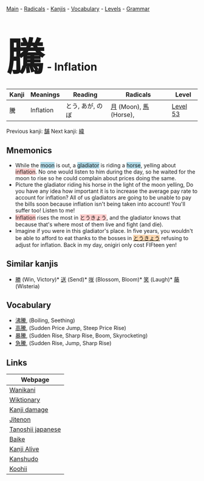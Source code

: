 <style> bigfont {font-size: 100px}</style>
[Main](../README.md) -
[Radicals](../radicals.md) -
[Kanjis](../kanjis.md) -
[Vocabulary](../vocabulary.md) -
[Levels](../levels.md) -
[Grammar](../grammar.md)
# <bigfont> 騰</bigfont> - Inflation 

| Kanji | Meanings | Reading | Radicals | Level |
| --- | --- | --- | --- | --- |
| 騰 | Inflation | とう, あが, のぼ | [月](../radicals/月.md) (Moon), [馬](../radicals/馬.md) (Horse),  | [Level 53](../levels/wk_level53.md) |

Previous kanji: [舗](舗.md) Next kanji: [緯](緯.md) 

## Mnemonics
 * While the <span style="background-color:#ADD8E6"> moon</span> is out, a <span style="background-color:#ADD8E6"> gladiator</span> is riding a <span style="background-color:#ADD8E6"> horse</span>, yelling about <span style="background-color:#ffcccb"> inflation</span>. No one would listen to him during the day, so he waited for the moon to rise so he could complain about prices doing the same.
* Picture the gladiator riding his horse in the light of the moon yelling, Do you have any idea how important it is to increase the average pay rate to account for inflation? All of us gladiators are going to be unable to pay the bills soon because inflation isn't being taken into account! You'll suffer too! Listen to me!
* <span style="background-color:#ffcccb"> Inflation</span> rises the most in <span style="background-color:#ffcccb"> とうきょう</span>, and the gladiator knows that because that's where most of them live and fight (and die).
* Imagine if you were in this gladiator's place. In five years, you wouldn't be able to afford to eat thanks to the bosses in <span style="background-color:#fed8b1"> [とうきょう](https://jisho.org/search/とうきょう)</span> refusing to adjust for inflation. Back in my day, onigiri only cost FIFteen yen!


## Similar kanjis
 * [勝](勝.md) (Win, Victory)* [送](送.md) (Send)* [咲](咲.md) (Blossom, Bloom)* [笑](笑.md) (Laugh)* [藤](藤.md) (Wisteria)


## Vocabulary
 * [沸騰](../vocabulary/騰.md), (Boiling, Seething)
* [高騰](../vocabulary/騰.md), (Sudden Price Jump, Steep Price Rise)
* [暴騰](../vocabulary/騰.md), (Sudden Rise, Sharp Rise, Boom, Skyrocketing)
* [急騰](../vocabulary/騰.md), (Sudden Rise, Jump, Sharp Rise)



## Links 

| Webpage |
| --- |
| [Wanikani          ](https://www.wanikani.com/kanji/騰) |
| [Wiktionary        ](https://en.wiktionary.org/wiki/騰) |
| [Kanji damage      ](http://www.kanjidamage.com/kanji/search?utf8=✓&q=騰) |
| [Jitenon           ](https://jitenon.com/kanji/騰) |
| [Tanoshii japanese ](https://www.tanoshiijapanese.com/dictionary/kanji.cfm?k=騰) |
| [Baike             ](https://baike.baidu.com/item/騰) |
| [Kanji Alive       ](https://app.kanjialive.com/騰) |
| [Kanshudo          ](https://www.kanshudo.com/searchmn?q=騰) |
| [Koohii            ](https://kanji.koohii.com/study/kanji/騰) |
